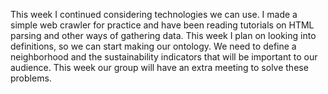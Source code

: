 This week I continued considering technologies we can use. I made a simple web crawler for practice and have been reading tutorials on HTML parsing and other ways of gathering data. This week I plan on looking into definitions, so we can start making our ontology. We need to define a neighborhood and the sustainability indicators that will be important to our audience. This week our group will have an extra meeting to solve these problems.
